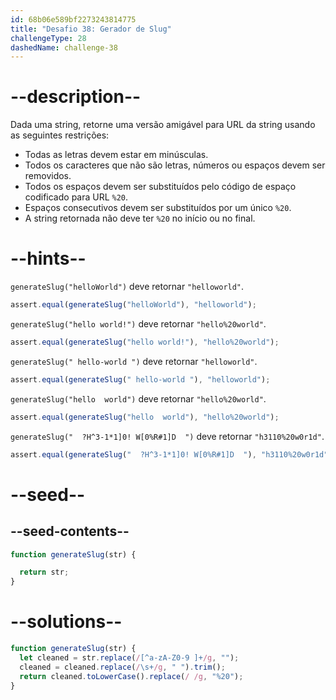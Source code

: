 ```yaml
---
id: 68b06e589bf2273243814775
title: "Desafio 38: Gerador de Slug"
challengeType: 28
dashedName: challenge-38
---
```


# --description--

Dada uma string, retorne uma versão amigável para URL da string usando as seguintes restrições:

- Todas as letras devem estar em minúsculas.
- Todos os caracteres que não são letras, números ou espaços devem ser removidos.
- Todos os espaços devem ser substituídos pelo código de espaço codificado para URL `%20`.
- Espaços consecutivos devem ser substituídos por um único `%20`.
- A string retornada não deve ter `%20` no início ou no final.

# --hints--

`generateSlug("helloWorld")` deve retornar `"helloworld"`.

```js
assert.equal(generateSlug("helloWorld"), "helloworld");
```

`generateSlug("hello world!")` deve retornar `"hello%20world"`.

```js
assert.equal(generateSlug("hello world!"), "hello%20world");
```

`generateSlug(" hello-world ")` deve retornar `"helloworld"`.

```js
assert.equal(generateSlug(" hello-world "), "helloworld");
```

`generateSlug("hello  world")` deve retornar `"hello%20world"`.

```js
assert.equal(generateSlug("hello  world"), "hello%20world");
```

`generateSlug("  ?H^3-1*1]0! W[0%R#1]D  ")` deve retornar `"h3110%20w0r1d"`.

```js
assert.equal(generateSlug("  ?H^3-1*1]0! W[0%R#1]D  "), "h3110%20w0r1d");
```

# --seed--

## --seed-contents--

```js
function generateSlug(str) {

  return str;
}
```

# --solutions--

```js
function generateSlug(str) {
  let cleaned = str.replace(/[^a-zA-Z0-9 ]+/g, "");
  cleaned = cleaned.replace(/\s+/g, " ").trim();
  return cleaned.toLowerCase().replace(/ /g, "%20");
}
```
